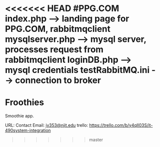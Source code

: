 <<<<<<< HEAD
#PPG.COM
index.php --> landing page for PPG.COM, rabbitmqclient
mysqlserver.php --> mysql server, processes request from rabbitmqclient
loginDB.php --> mysql credentials
testRabbitMQ.ini --> connection to broker
=======
# Froothies
Smoothie app.

URL: 
Contact Email: jy353@njit.edu
trello: https://trello.com/b/y4qIl03S/it-490system-integration

>>>>>>> master

